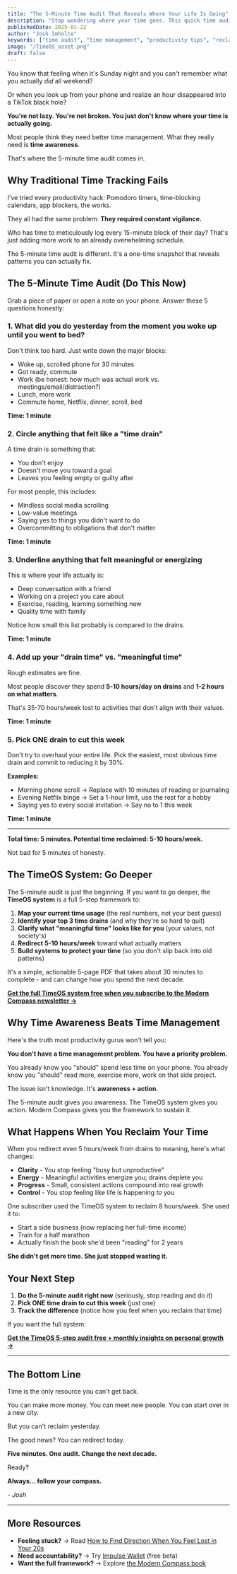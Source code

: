 ```yaml
---
title: "The 5-Minute Time Audit That Reveals Where Your Life Is Going"
description: "Stop wondering where your time goes. This quick time audit reveals your biggest time drains and helps you reclaim hours for what actually matters."
publishedDate: 2025-01-22
author: "Josh Imholte"
keywords: ["time audit", "time management", "productivity tips", "reclaim time", "where does time go"]
image: "/TimeOS_asset.png"
draft: false
---
```


You know that feeling when it's Sunday night and you can't remember what you actually *did* all weekend?

Or when you look up from your phone and realize an hour disappeared into a TikTok black hole?

**You're not lazy. You're not broken. You just don't know where your time is actually going.**

Most people think they need better time management. What they really need is **time awareness**.

That's where the 5-minute time audit comes in.

## Why Traditional Time Tracking Fails

I've tried every productivity hack: Pomodoro timers, time-blocking calendars, app blockers, the works.

They all had the same problem: **They required constant vigilance.**

Who has time to meticulously log every 15-minute block of their day? That's just adding more work to an already overwhelming schedule.

The 5-minute time audit is different. It's a one-time snapshot that reveals patterns you can actually fix.

## The 5-Minute Time Audit (Do This Now)

Grab a piece of paper or open a note on your phone. Answer these 5 questions honestly:

### 1. What did you do yesterday from the moment you woke up until you went to bed?

Don't think too hard. Just write down the major blocks:
- Woke up, scrolled phone for 30 minutes
- Got ready, commute
- Work (be honest: how much was actual work vs. meetings/email/distraction?)
- Lunch, more work
- Commute home, Netflix, dinner, scroll, bed

**Time: 1 minute**

### 2. Circle anything that felt like a "time drain"

A time drain is something that:
- You don't enjoy
- Doesn't move you toward a goal
- Leaves you feeling empty or guilty after

For most people, this includes:
- Mindless social media scrolling
- Low-value meetings
- Saying yes to things you didn't want to do
- Overcommitting to obligations that don't matter

**Time: 1 minute**

### 3. Underline anything that felt meaningful or energizing

This is where your life actually is:
- Deep conversation with a friend
- Working on a project you care about
- Exercise, reading, learning something new
- Quality time with family

Notice how small this list probably is compared to the drains.

**Time: 1 minute**

### 4. Add up your "drain time" vs. "meaningful time"

Rough estimates are fine.

Most people discover they spend **5-10 hours/day on drains** and **1-2 hours on what matters**.

That's 35-70 hours/week lost to activities that don't align with their values.

**Time: 1 minute**

### 5. Pick ONE drain to cut this week

Don't try to overhaul your entire life. Pick the easiest, most obvious time drain and commit to reducing it by 30%.

**Examples:**
- Morning phone scroll → Replace with 10 minutes of reading or journaling
- Evening Netflix binge → Set a 1-hour limit, use the rest for a hobby
- Saying yes to every social invitation → Say no to 1 this week

**Time: 1 minute**

---

**Total time: 5 minutes. Potential time reclaimed: 5-10 hours/week.**

Not bad for 5 minutes of honesty.

## The TimeOS System: Go Deeper

The 5-minute audit is just the beginning. If you want to go deeper, the **TimeOS system** is a full 5-step framework to:

1. **Map your current time usage** (the real numbers, not your best guess)
2. **Identify your top 3 time drains** (and why they're so hard to quit)
3. **Clarify what "meaningful time" looks like for you** (your values, not society's)
4. **Redirect 5-10 hours/week** toward what actually matters
5. **Build systems to protect your time** (so you don't slip back into old patterns)

It's a simple, actionable 5-page PDF that takes about 30 minutes to complete - and can change how you spend the next decade.

**[Get the full TimeOS system free when you subscribe to the Modern Compass newsletter →](/newsletter)**

## Why Time Awareness Beats Time Management

Here's the truth most productivity gurus won't tell you:

**You don't have a time management problem. You have a priority problem.**

You already know you "should" spend less time on your phone. You already know you "should" read more, exercise more, work on that side project.

The issue isn't knowledge. It's **awareness + action**.

The 5-minute audit gives you awareness.
The TimeOS system gives you action.
Modern Compass gives you the framework to sustain it.

## What Happens When You Reclaim Your Time

When you redirect even 5 hours/week from drains to meaning, here's what changes:

- **Clarity** - You stop feeling "busy but unproductive"
- **Energy** - Meaningful activities energize you; drains deplete you
- **Progress** - Small, consistent actions compound into real growth
- **Control** - You stop feeling like life is happening *to* you

One subscriber used the TimeOS system to reclaim 8 hours/week. She used it to:
- Start a side business (now replacing her full-time income)
- Train for a half marathon
- Actually finish the book she'd been "reading" for 2 years

**She didn't get more time. She just stopped wasting it.**

## Your Next Step

1. **Do the 5-minute audit right now** (seriously, stop reading and do it)
2. **Pick ONE time drain to cut this week** (just one)
3. **Track the difference** (notice how you feel when you reclaim that time)

If you want the full system:

**[Get the TimeOS 5-step audit free + monthly insights on personal growth →](/newsletter)**

---

## The Bottom Line

Time is the only resource you can't get back.

You can make more money. You can meet new people. You can start over in a new city.

But you can't reclaim yesterday.

The good news? You can redirect today.

**Five minutes. One audit. Change the next decade.**

Ready?

**Always... follow your compass.**

*- Josh*

---

## More Resources

- **Feeling stuck?** → Read [How to Find Direction When You Feel Lost in Your 20s](/blog/find-direction-lost-twenties)
- **Need accountability?** → Try [Impulse Wallet](https://impulsewallet.themoderncompass.io) (free beta)
- **Want the full framework?** → Explore [the Modern Compass book](/book)
